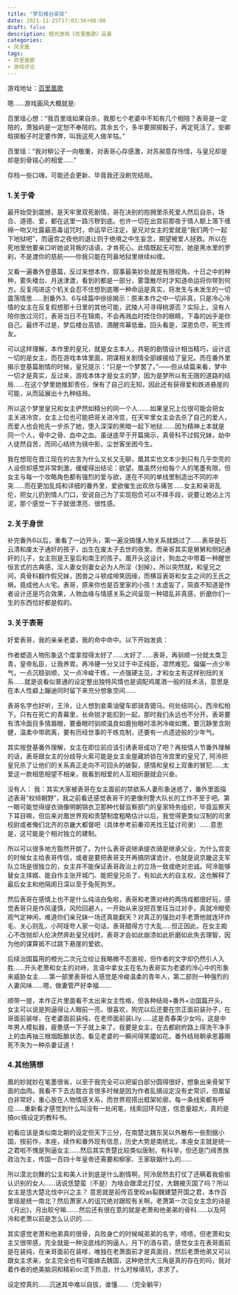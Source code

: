 ```yaml
---
title: "梦后楼台高锁"
date: 2021-11-25T17:03:56+08:00
draft: false
description: 橙光游戏《百里凰歌》品鉴
categories: 
- 凤求凰
tags:
- 百里凰歌
- 游戏评论
---
```


游戏地址：[百里凰歌](https://www.66rpg.com/game/59252)

嗯......游戏画风大概就是:

百里瑶心想：“我百里瑶如果自杀，我那七个老婆中不知有几个相陪？表哥是一定陪的，萧独屿是一定恕不奉陪的。其余五个，多半要掷掷骰子，再定死活了。安卿晗掷骰子时定要作弊，叫我这死人做羊牯。”

百里瑶：“我对柳公子一向敬重，对表哥心存感激，对苏昶意存怜惜，与皇兄却是却是刻骨铭心的相爱……”

存档一些口嗨，可能还会更新、毕竟我还没刷完结局。

### 1.关于骨

最开始受到震撼，是天牢里双死剧情，哥在决别的抱拥里杀死爱人然后自杀，场合、道德、爱，都在这里一路污秽到底。也许一切在出宫前那夜于情人额上落下缠绵一吻又吐露最恶毒诅咒时，命运早已注定，皇兄对女主的爱就是“我们两个一起下地狱吧”，而逼宫之夜他的退让则于绝境之中生妄念，期望被爱人拯救。所以在死地里他要亲口听她说背叛的话语，才肯死心。此情既起无可恕，她是黑水里的罗刹，不是渡你的慈航——你我只能在阿鼻地狱里继续纠缠。

又看一遍番外登基篇，反过来想本作，叙事最美妙处就是有限视角。十日之中的种种，雾失楼台、月迷津渡，看到的都是一部分，雾霭散尽时才知道命运将你带到何方。反复闯进这个机关会忍不住想到底哪一种命运是真实，将发生与未发生的一切震荡情思......到番外3、6与续篇中徐徐揭示：原来本作之中一切非真，只是冷心冷情的女主在反复假想那十日里的其他可能，武陵人可寻得桃源否？实际上，没有人陪你放过河灯，表哥当日不在锦南，不会再溅血时捂住你的眼睛，下毒的凶手是你自己。最终不过是，梦后楼台高锁、酒醒帘幕低垂。回头看是，深恩负尽，死生师友。

可以这样理解，本作里的皇兄，就是女主本人，共轭的剧情设计相当精巧，设计这一切的是女主，而在游戏本体里面，阴谋相关剧情全部嫁接给了皇兄。而在番外里揭示登基篇剧情的时候，皇兄提示：“只是一个梦罢了。”——但从续篇来看，梦中一切才是真实，反过来，游戏本体才是女主的梦，因为是梦所以有无限的道路的结局......在这个梦里她推卸责任，保有了自己的无知，因此还有获得爱和跌进悬崖的可能，从而延展出十九种结局。

所以这个梦里皇兄和女主俨然如精分的同一个人.......如果皇兄上位很可能会把女主关进冷宫，女主上位也可能把哥关进冷宫，在天牢里女主会去杀了自己的爱人，而爱人也会抢先一步杀了她，堕入深深的黑暗一起下地狱.......因为精神上本就是同一个人，骨中之骨、血中之血。虽谜底早于开篇揭示，真骨科不过假兄妹，劫中人徒然自苦，而同心结终为镜中影，尘世客坐困今生。

我在想现在晋江现在的古言为什么又长又无聊，凰其实也文本少到只有几乎空壳的人设但却感觉非常刺激，缓缓得出结论：欲望。凰虽然分给每个人的笔墨有限，但女主与每一个攻略角色都有强烈的爱与欲，遂在不同的单线里制造出不同的冲突……而在更加乱炖和详细的番外里，爱欲催生出欢欣与痛苦……女主和亲哥乱伦，把女儿扔到情人门口，安说自己为了实现抱负可以不择手段，说要让她沾上污泥，那个感觉一下子就很漂亮、很性感。

### 2.关于身世

补完番外6以后，重看了一边开头，第一遍没搞懂人物关系就跳过了......表哥是石云清和废太子通奸的孩子，出生在废太子去世的夜里。而亲哥其实是舅舅和侧妃通奸的儿子，女主则是王皇后和南王的孩子。凰开头这设计，狗血之中带着一种醒世恒言式的古典感，淫人妻女则妻女必为人所淫（划掉）。所以突然就，和皇兄之间，真骨科翻作假兄妹，困兽之斗顿成啼笑因缘，而横亘表哥和女主之间的王氏之祸，竟成他人火宅。表哥，原来你也是百里家的小孩！太虚妄了，简直不知道是作者设计还是巧合效果，人物血缘与情感关系之间呈现一种错乱非真感，折磨你们一生的东西恰好都是假的。

### 3.关于表哥

好爱表哥，我的亲亲老婆，我的命中命中。以下开始发疯：

作者塑造人物形象这个度拿捏得太好了……太好了……表哥，再驯顺一分就太类卫青，皇帝私臣，让我养胃。再冷硬一分又过于中正纯臣，凛然难犯。偏偏一点少年气，一点沉稳驯顺，又一点冷峻干练，一点强硬主见，才和女主有这样别扭的关系……就是说看似普通的设定整出独特风情也是调配鸡尾酒一般的技术活，意思是在本人性癖上蹦迪同时留下来充分想象空间……

表哥名字也好听，王泠，让人想到妾乘油璧车郎骑青骢马。何处结同心，西泠松柏下。只有在死亡的青幕里，长命锁才能扣到一起，那时我们永远也不分开。表哥要有清冷面目多情眉眼，要垂眼时驯顺温良如鹿抬眼时凛冽冷峻如鹰，要沉静里含刚健，温柔中带疏离，要有历经世事的干练克制，还要有一点遗迹般的少年气。

其实按登基番外理解，女主在即位前应该引诱表哥成功了吧？再按情人节番外理解的话，表哥跟女主的分歧导火索可能是女主金屋藏娇锁在冷宫里的皇兄了, 阿泠把皇兄杀了让他们的关系真正走向不可回头的破裂，感情和皇权上双重的冒犯……太爱这一款相思相望不相亲，我看到相爱的人互相折磨就会兴奋。

没有人：
我：其实大家被表哥在女主面前的禁欲系人妻形象迷惑了，番外里面描述表哥“权倾朝野”，我之前看还感觉表哥干的更像刑警大队长的工作不至于吧。第一眼可能觉得缇衣骑像明朝锦衣卫那种代替监察部门的皇家特务组织，毕竟监察天下耳目嘛，但后来对凰世界观和贵楚制度粗略估计以后，我觉得更类似汉制的司隶校尉或者俺们北齐的京畿大都督吧（具体参考前秦邓羌找王猛讨司隶）……意思是，这可能是个相对独立的建制。

所以可以很多地方豁然开朗了。为什么表哥说继承缇衣骑是继承父业，为什么宫变的时候女主给表哥传信，或者是要把表哥支开再搞阴谋诡计，也就是说京畿这支军队立场是很独立的，女主并不能保证表哥政治上的立场一致或绝对忠诚。阿泠能够替女主择婿、能自作主张开城门、能把皇兄杀了，有如此大的自主权，这也解释了最后女主和他隔阂日深以至于兔死狗烹。

然后表哥在感情上也不是什么纯洁白兔啦，表哥和老萧对峙的两场戏都很好玩，感觉表哥只是作风谨慎，风险回避人，一开始从来没把百里珏当过对手，真就冷眼旁观气定神闲，难道你们亲兄妹一场还真能翻天？对真正的强劲对手老萧他就连环炸毛、关心则乱，小阿瑶夸人家一句话，表哥醋得方寸大乱.....但正因此，在女主痴心不改抛却人伦决然奔赴皇兄线时，表哥才会如此崩溃如此折磨如此失去理智，因为他的谋算抵不过跳下悬崖的爱欲。

后续治国篇用的橙光二次元立绘让我略微不忍直视，但作者的文字却仍然引人入胜……开头老萧和女主的对峙，言语中拿女主在名为表哥实为老婆的泠心中的形象来威胁女主……第一部里表哥给人感觉是冷峻温柔的青年人，第二部则一种强烈的人妻风味......嗯，做妻管严好幸福.......

顺带一提，本作正片里面看不太出来女主性格，但各种结局+番外+治国篇开头，女主可以说是狗逼得让人眼前一亮，很喜欢，狗完以后还要在宗正面前装孙子，在哥面前装嗲，在老婆面前装纯，在老师面前装Lily……这是青春美少女吗，这是中年男人模拟器，疲惫感一下子就上来了。我要是女主，在去都尉府路上得洗干净手上的血再抽三根烟酝酿状态，看见老婆的一瞬间得笑靥如花。番外结局朝承恩暮赐死不失为一种杀妻证道！

### 4.其他猜想

凰的妙就妙在笔墨很省，以至于我完全可以把留白部分圆得很好，想象出来骨架下面的血肉。我看不下去古耽古言很多时候是因为作者乱搞设定没有史常识，但凰留白非常好，重心放在人物情感关系，而世界观搭出框架轮廓，每一条线索都有呼应……重新看才感觉到什么叫没有一处闲笔，线索回环勾连，信息量超大，真的是搞oc搞设定的教科书。

初看应该是类似南北朝的设定但天下三分，在南楚北魏东吴以外散布一些割据小国，按前作，本座，续作和番外现有信息，历史大势是南统北，本座女主就是统一之君啦不愧是狗逼女主……然后其实贵楚比较类似唐制，有科举，但还是门阀贵族政治为主，传国一百四十年皇帝还需要和柳家、王家联姻什么的……

所以漠北剑舞的公主和美人计到底是什么剧情啊，阿泠居然去打仗了还瞒着我偷偷认识别的女人……话说恁楚蛮（不是）为啥会跟漠北打仗，大魏被灭国了吗？所以女主是恁大楚北伐中兴之主？ 意思就是前传百里皎as裂魏建楚开国之君，本作百里瑶是统一南北？然后萧家人的诅咒绝对跟皎有关啊，老萧第一次见女主念的诗是《月出》，月出皎兮嘛.......然后还有很在意的就是老萧和他弟弟的骨科……以及阿泠和老萧以前是怎么认识的……

其实感觉老萧和他弟真的很骨，兵败身亡的时候喊弟弟的名字，啧啧，但老萧和女主又很带感，完全就是一种没底线的狗逼人，月下的酒与箭，感觉女主在表哥面前是在装纯，在亲哥面前在装嗲，唯独在老萧面前才是真面目，然后老萧他弟又可以跟女主求亲，女主完全也有可能嫁去魏国，这种绝世大三角是真的存在的吗，我对着作者的绝美脑洞和精彩oc流下热泪，什么时候填坑，求求了。

设定控真的……沉迷其中难以自拔，谁懂……（完全躺平）

























